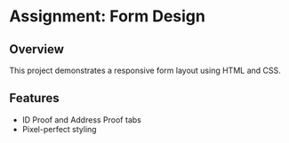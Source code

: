 # Assignment: Form Design

## Overview
This project demonstrates a responsive form layout using HTML and CSS.

## Features
- ID Proof and Address Proof tabs
- Pixel-perfect styling
